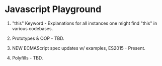 # Javascript Playground

1. "this" Keyword - Explanations for all instances one might find "this" in various codebases.

2. Prototypes & OOP - TBD.

3. NEW ECMAScript spec updates w/ examples, ES2015 - Present.

4. Polyfills - TBD.
